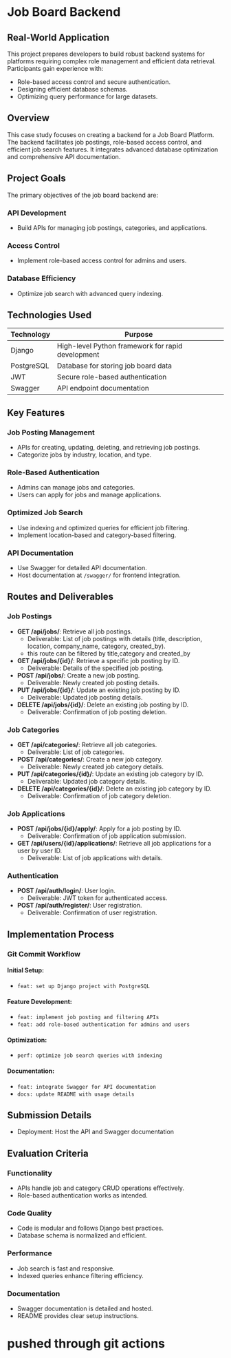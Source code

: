 # Job Board Backend

## Real-World Application

This project prepares developers to build robust backend systems for platforms requiring complex role management and efficient data retrieval. Participants gain experience with:

- Role-based access control and secure authentication.
- Designing efficient database schemas.
- Optimizing query performance for large datasets.

## Overview

This case study focuses on creating a backend for a Job Board Platform. The backend facilitates job postings, role-based access control, and efficient job search features. It integrates advanced database optimization and comprehensive API documentation.

## Project Goals

The primary objectives of the job board backend are:

### API Development

- Build APIs for managing job postings, categories, and applications.

### Access Control

- Implement role-based access control for admins and users.

### Database Efficiency

- Optimize job search with advanced query indexing.

## Technologies Used

| Technology | Purpose                                           |
| ---------- | ------------------------------------------------- |
| Django     | High-level Python framework for rapid development |
| PostgreSQL | Database for storing job board data               |
| JWT        | Secure role-based authentication                  |
| Swagger    | API endpoint documentation                        |

## Key Features

### Job Posting Management

- APIs for creating, updating, deleting, and retrieving job postings.
- Categorize jobs by industry, location, and type.

### Role-Based Authentication

- Admins can manage jobs and categories.
- Users can apply for jobs and manage applications.

### Optimized Job Search

- Use indexing and optimized queries for efficient job filtering.
- Implement location-based and category-based filtering.

### API Documentation

- Use Swagger for detailed API documentation.
- Host documentation at `/swagger/` for frontend integration.

## Routes and Deliverables

### Job Postings

- **GET /api/jobs/**: Retrieve all job postings.
  - Deliverable: List of job postings with details (title, description, location, company_name, category, created_by).
  - this route can be filtered by title,category and created_by
- **GET /api/jobs/{id}/**: Retrieve a specific job posting by ID.
  - Deliverable: Details of the specified job posting.
- **POST /api/jobs/**: Create a new job posting.
  - Deliverable: Newly created job posting details.
- **PUT /api/jobs/{id}/**: Update an existing job posting by ID.
  - Deliverable: Updated job posting details.
- **DELETE /api/jobs/{id}/**: Delete an existing job posting by ID.
  - Deliverable: Confirmation of job posting deletion.

### Job Categories

- **GET /api/categories/**: Retrieve all job categories.
  - Deliverable: List of job categories.
- **POST /api/categories/**: Create a new job category.
  - Deliverable: Newly created job category details.
- **PUT /api/categories/{id}/**: Update an existing job category by ID.
  - Deliverable: Updated job category details.
- **DELETE /api/categories/{id}/**: Delete an existing job category by ID.
  - Deliverable: Confirmation of job category deletion.

### Job Applications

- **POST /api/jobs/{id}/apply/**: Apply for a job posting by ID.
  - Deliverable: Confirmation of job application submission.
- **GET /api/users/{id}/applications/**: Retrieve all job applications for a user by user ID.
  - Deliverable: List of job applications with details.

### Authentication

- **POST /api/auth/login/**: User login.
  - Deliverable: JWT token for authenticated access.
- **POST /api/auth/register/**: User registration.
  - Deliverable: Confirmation of user registration.

## Implementation Process

### Git Commit Workflow

#### Initial Setup:

- `feat: set up Django project with PostgreSQL`

#### Feature Development:

- `feat: implement job posting and filtering APIs`
- `feat: add role-based authentication for admins and users`

#### Optimization:

- `perf: optimize job search queries with indexing`

#### Documentation:

- `feat: integrate Swagger for API documentation`
- `docs: update README with usage details`

## Submission Details

- Deployment: Host the API and Swagger documentation

## Evaluation Criteria

### Functionality

- APIs handle job and category CRUD operations effectively.
- Role-based authentication works as intended.

### Code Quality

- Code is modular and follows Django best practices.
- Database schema is normalized and efficient.

### Performance

- Job search is fast and responsive.
- Indexed queries enhance filtering efficiency.

### Documentation

- Swagger documentation is detailed and hosted.
- README provides clear setup instructions.

# pushed through git actions
